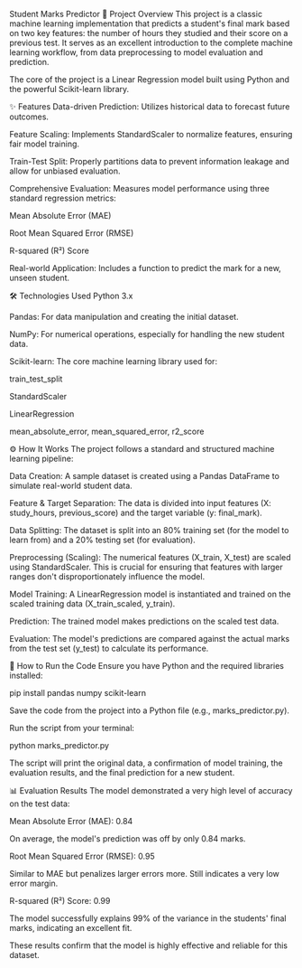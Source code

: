 Student Marks Predictor
📖 Project Overview
This project is a classic machine learning implementation that predicts a student's final mark based on two key features: the number of hours they studied and their score on a previous test. It serves as an excellent introduction to the complete machine learning workflow, from data preprocessing to model evaluation and prediction.

The core of the project is a Linear Regression model built using Python and the powerful Scikit-learn library.

✨ Features
Data-driven Prediction: Utilizes historical data to forecast future outcomes.

Feature Scaling: Implements StandardScaler to normalize features, ensuring fair model training.

Train-Test Split: Properly partitions data to prevent information leakage and allow for unbiased evaluation.

Comprehensive Evaluation: Measures model performance using three standard regression metrics:

Mean Absolute Error (MAE)

Root Mean Squared Error (RMSE)

R-squared (R²) Score

Real-world Application: Includes a function to predict the mark for a new, unseen student.

🛠️ Technologies Used
Python 3.x

Pandas: For data manipulation and creating the initial dataset.

NumPy: For numerical operations, especially for handling the new student data.

Scikit-learn: The core machine learning library used for:

train_test_split

StandardScaler

LinearRegression

mean_absolute_error, mean_squared_error, r2_score

⚙️ How It Works
The project follows a standard and structured machine learning pipeline:

Data Creation: A sample dataset is created using a Pandas DataFrame to simulate real-world student data.

Feature & Target Separation: The data is divided into input features (X: study_hours, previous_score) and the target variable (y: final_mark).

Data Splitting: The dataset is split into an 80% training set (for the model to learn from) and a 20% testing set (for evaluation).

Preprocessing (Scaling): The numerical features (X_train, X_test) are scaled using StandardScaler. This is crucial for ensuring that features with larger ranges don't disproportionately influence the model.

Model Training: A LinearRegression model is instantiated and trained on the scaled training data (X_train_scaled, y_train).

Prediction: The trained model makes predictions on the scaled test data.

Evaluation: The model's predictions are compared against the actual marks from the test set (y_test) to calculate its performance.

🚀 How to Run the Code
Ensure you have Python and the required libraries installed:

pip install pandas numpy scikit-learn

Save the code from the project into a Python file (e.g., marks_predictor.py).

Run the script from your terminal:

python marks_predictor.py

The script will print the original data, a confirmation of model training, the evaluation results, and the final prediction for a new student.

📊 Evaluation Results
The model demonstrated a very high level of accuracy on the test data:

Mean Absolute Error (MAE): 0.84

On average, the model's prediction was off by only 0.84 marks.

Root Mean Squared Error (RMSE): 0.95

Similar to MAE but penalizes larger errors more. Still indicates a very low error margin.

R-squared (R²) Score: 0.99

The model successfully explains 99% of the variance in the students' final marks, indicating an excellent fit.

These results confirm that the model is highly effective and reliable for this dataset.

